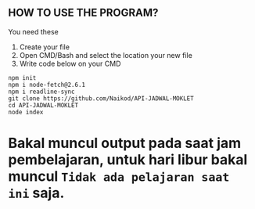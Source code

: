 ## HOW TO USE THE PROGRAM?

 You need these
 1. Create your file
 2. Open CMD/Bash and select the location your new file
 3. Write code below on your CMD
```git
npm init
npm i node-fetch@2.6.1
npm i readline-sync
git clone https://github.com/Naikod/API-JADWAL-MOKLET
cd API-JADWAL-MOKLET
node index
```
# Bakal muncul output pada saat jam pembelajaran, untuk hari libur bakal muncul `Tidak ada pelajaran saat ini` saja.
